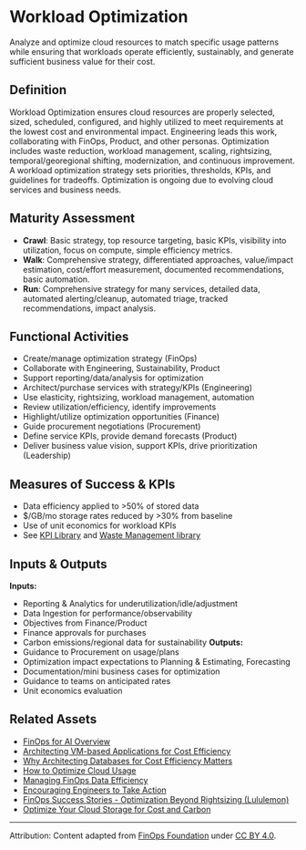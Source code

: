 <!-- filepath: context/FinOps_Framework/capabilities/workload-optimization.md -->
# Workload Optimization

Analyze and optimize cloud resources to match specific usage patterns while ensuring that workloads operate efficiently, sustainably, and generate sufficient business value for their cost.

## Definition

Workload Optimization ensures cloud resources are properly selected, sized, scheduled, configured, and highly utilized to meet requirements at the lowest cost and environmental impact. Engineering leads this work, collaborating with FinOps, Product, and other personas. Optimization includes waste reduction, workload management, scaling, rightsizing, temporal/georegional shifting, modernization, and continuous improvement. A workload optimization strategy sets priorities, thresholds, KPIs, and guidelines for tradeoffs. Optimization is ongoing due to evolving cloud services and business needs.

## Maturity Assessment
- **Crawl**: Basic strategy, top resource targeting, basic KPIs, visibility into utilization, focus on compute, simple efficiency metrics.
- **Walk**: Comprehensive strategy, differentiated approaches, value/impact estimation, cost/effort measurement, documented recommendations, basic automation.
- **Run**: Comprehensive strategy for many services, detailed data, automated alerting/cleanup, automated triage, tracked recommendations, impact analysis.

## Functional Activities
- Create/manage optimization strategy (FinOps)
- Collaborate with Engineering, Sustainability, Product
- Support reporting/data/analysis for optimization
- Architect/purchase services with strategy/KPIs (Engineering)
- Use elasticity, rightsizing, workload management, automation
- Review utilization/efficiency, identify improvements
- Highlight/utilize optimization opportunities (Finance)
- Guide procurement negotiations (Procurement)
- Define service KPIs, provide demand forecasts (Product)
- Deliver business value vision, support KPIs, drive prioritization (Leadership)

## Measures of Success & KPIs
- Data efficiency applied to >50% of stored data
- $/GB/mo storage rates reduced by >30% from baseline
- Use of unit economics for workload KPIs
- See [KPI Library](https://www.finops.org/wg/finops-kpis/) and [Waste Management library](https://www.finops.org/wg/identifying-shared-costs/)

## Inputs & Outputs
**Inputs:**
- Reporting & Analytics for underutilization/idle/adjustment
- Data Ingestion for performance/observability
- Objectives from Finance/Product
- Finance approvals for purchases
- Carbon emissions/regional data for sustainability
**Outputs:**
- Guidance to Procurement on usage/plans
- Optimization impact expectations to Planning & Estimating, Forecasting
- Documentation/mini business cases for optimization
- Guidance to teams on anticipated rates
- Unit economics evaluation

## Related Assets
- [FinOps for AI Overview](https://www.finops.org/wg/finops-for-ai-overview/)
- [Architecting VM-based Applications for Cost Efficiency](https://www.finops.org/wg/architecting-vm-based-applications-for-cost-efficiency/)
- [Why Architecting Databases for Cost Efficiency Matters](https://www.finops.org/wg/why-architecting-databases-for-cost-efficiency-matters/)
- [How to Optimize Cloud Usage](https://www.finops.org/wg/how-to-optimize-cloud-usage/)
- [Managing FinOps Data Efficiency](https://www.finops.org/assets/managing-data-efficiency-paper/)
- [Encouraging Engineers to Take Action](https://www.finops.org/wg/encouraging-engineers-to-take-action/)
- [FinOps Success Stories - Optimization Beyond Rightsizing (Lululemon)](https://www.finops.org/assets/finops-success-stories-optimization-beyond-rightsizing-lululemon/)
- [Optimize Your Cloud Storage for Cost and Carbon](https://www.finops.org/assets/optimize-your-cloud-storage-for-cost-and-carbon/)

---

Attribution: Content adapted from [FinOps Foundation](https://www.finops.org/framework/capabilities/workload-optimization/) under [CC BY 4.0](https://www.finops.org/introduction/how-to-use/).
